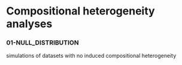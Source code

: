 # Compositional heterogeneity analyses

### 01-NULL_DISTRIBUTION
simulations of datasets with no induced compositional heterogeneity
